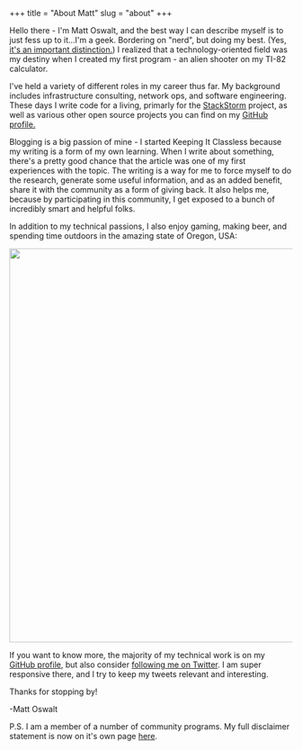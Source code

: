 +++
title = "About Matt"
slug = "about"
+++

<p>Hello there - I'm Matt Oswalt, and the best way I can describe myself is to just fess up to it...I'm a geek. Bordering on "nerd", but doing my best. (Yes, <a href="https://keepingitclassless.net/wp-content/uploads/2011/09/nerd-venn-diagram-9420-1252236207-2.jpg" target="_blank">it's an important distinction.</a>) I realized that a technology-oriented field was my destiny when I created my first program - an alien shooter on my TI-82 calculator.</p>

<p>I've held a variety of different roles in my career thus far. My background includes infrastructure consulting, network ops, and software engineering. These days I write code for a living, primarly for the <a href="http://github.com/StackStorm/st2" target="_blank">StackStorm</a> project, as well as various other open source projects you can find on my <a href="http://github.com/mierdin" target="_blank">GitHub profile.</a></p>

<p>Blogging is a big passion of mine - I started Keeping It Classless because my writing is a form of my own learning. When I write about something, there's a pretty good chance that the article was one of my first experiences with the topic. The writing is a way for me to force myself to do the research, generate some useful information, and as an added benefit, share it with the community as a form of giving back. It also helps me, because by participating in this community, I get exposed to a bunch of incredibly smart and helpful folks.</p>

<p>In addition to my technical passions, I also enjoy gaming, making beer, and spending time outdoors in the amazing state of Oregon, USA:</p>

<div style="text-align:center;"><img src="https://keepingitclassless.net/assets/hiking.jpg" width="700" ></div>

<p>If you want to know more, the majority of my technical work is on my <a href="http://github.com/mierdin" target="_blank">GitHub profile</a>, but also consider <a href="https://twitter.com/Mierdin" target="_blank">following me on Twitter</a>. I am super responsive there, and I try to keep my tweets relevant and interesting.</p>

<p>Thanks for stopping by!</p>

<p>-Matt Oswalt</p>

<p>P.S. I am a member of a number of community programs. My full disclaimer statement is now on it's own page <a href="https://keepingitclassless.net/disclaimers/" target="_blank">here</a>.</p>